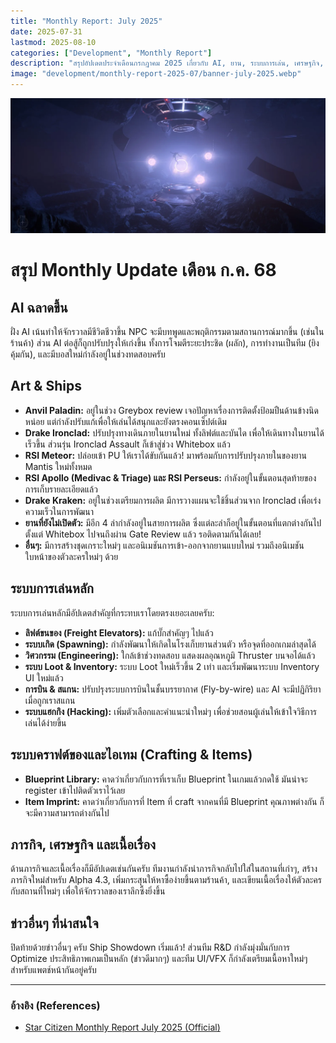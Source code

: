 ```yaml
---
title: "Monthly Report: July 2025"
date: 2025-07-31
lastmod: 2025-08-10
categories: ["Development", "Monthly Report"]
description: "สรุปอัปเดตประจำเดือนกรกฎาคม 2025 เกี่ยวกับ AI, ยาน, ระบบการเล่น, เศรษฐกิจ, และข่าวสารสำคัญใน Star Citizen"
image: "development/monthly-report-2025-07/banner-july-2025.webp"
---
```


![cover](banner-july-2025.webp)

# สรุป Monthly Update เดือน ก.ค. 68

## AI ฉลาดขึ้น
ฝั่ง AI เน้นทำให้จักรวาลมีชีวิตชีวาขึ้น NPC จะมีบทพูดและพฤติกรรมตามสถานการณ์มากขึ้น (เช่นในร้านค้า) ส่วน AI ต่อสู้ก็ถูกปรับปรุงให้เก่งขึ้น ทั้งการโจมตีระยะประชิด (ผลัก), การทำงานเป็นทีม (ยิงคุ้มกัน), และมีบอสใหม่กำลังอยู่ในช่วงทดสอบครับ

## Art & Ships
- **Anvil Paladin:** อยู่ในช่วง Greybox review เจอปัญหาเรื่องการติดตั้งป้อมปืนด้านข้างนิดหน่อย แต่กำลังปรับแก้เพื่อให้เล่นได้สนุกและยังตรงคอนเซ็ปต์เดิม
- **Drake Ironclad:** ปรับปรุงทางเดินภายในยานใหม่ ทั้งลิฟต์และบันได เพื่อให้เดินทางในยานได้เร็วขึ้น ส่วนรุ่น Ironclad Assault ก็เข้าสู่ช่วง Whitebox แล้ว
- **RSI Meteor:** ปล่อยเข้า PU ให้เราได้ขับกันแล้ว! มาพร้อมกับการปรับปรุงภายในของยาน Mantis ใหม่ทั้งหมด
- **RSI Apollo (Medivac & Triage) และ RSI Perseus:** กำลังอยู่ในขั้นตอนสุดท้ายของการเก็บรายละเอียดแล้ว
- **Drake Kraken:** อยู่ในช่วงเตรียมการผลิต มีการวางแผนจะใช้ชิ้นส่วนจาก Ironclad เพื่อเร่งความเร็วในการพัฒนา
- **ยานที่ยังไม่เปิดตัว:** มีอีก 4 ลำกำลังอยู่ในสายการผลิต ซึ่งแต่ละลำก็อยู่ในขั้นตอนที่แตกต่างกันไป ตั้งแต่ Whitebox ไปจนถึงผ่าน Gate Review แล้ว รอติดตามกันได้เลย!
- **อื่นๆ:** มีการสร้างชุดเกราะใหม่ๆ และอนิเมชันการเข้า-ออกจากยานแบบใหม่ รวมถึงอนิเมชันใบหน้าของตัวละครใหม่ๆ ด้วย

## ระบบการเล่นหลัก
ระบบการเล่นหลักมีอัปเดตสำคัญที่กระทบเราโดยตรงเยอะเลยครับ:
- **ลิฟต์ขนของ (Freight Elevators):** แก้บั๊กสำคัญๆ ไปแล้ว
- **ระบบเกิด (Spawning):** กำลังพัฒนาให้เกิดในโรงเก็บยานส่วนตัว หรือจุดที่ออกเกมล่าสุดได้
- **วิศวกรรม (Engineering):** ใกล้เข้าช่วงทดสอบ แสดงผลอุณหภูมิ Thruster บนจอได้แล้ว
- **ระบบ Loot & Inventory:** ระบบ Loot ใหม่เร็วขึ้น 2 เท่า และเริ่มพัฒนาระบบ Inventory UI ใหม่แล้ว
- **การบิน & สแกน:** ปรับปรุงระบบการบินในชั้นบรรยากาศ (Fly-by-wire) และ AI จะมีปฏิกิริยาเมื่อถูกเราสแกน
- **ระบบแฮกกิง (Hacking):** เพิ่มตัวเลือกและคำแนะนำใหม่ๆ เพื่อช่วยสอนผู้เล่นให้เข้าใจวิธีการเล่นได้ง่ายขึ้น

## ระบบคราฟต์ของและไอเทม (Crafting & Items)
- **Blueprint Library:** คาดว่าเกี่ยวกับการที่เราเก็บ Blueprint ในเกมแล้วกดใช้ มันน่าจะ register เข้าไปติดตัวเราไว้เลย
- **Item Imprint:** คาดว่าเกี่ยวกับการที่ Item ที่ craft จากคนที่มี Blueprint คุณภาพต่างกัน ก็จะมีความสามารถต่างกันไป

## ภารกิจ, เศรษฐกิจ และเนื้อเรื่อง
ด้านภารกิจและเนื้อเรื่องก็มีอัปเดตเช่นกันครับ ทีมงานกำลังนำภารกิจกลับไปใส่ในสถานที่เก่าๆ, สร้างภารกิจใหม่สำหรับ Alpha 4.3, เพิ่มกระสุนให้หาซื้อง่ายขึ้นตามร้านค้า, และเขียนเนื้อเรื่องให้ตัวละครกับสถานที่ใหม่ๆ เพื่อให้จักรวาลของเราลึกซึ้งยิ่งขึ้น

## ข่าวอื่นๆ ที่น่าสนใจ
ปิดท้ายด้วยข่าวอื่นๆ ครับ Ship Showdown เริ่มแล้ว! ส่วนทีม R&D กำลังมุ่งมั่นกับการ Optimize ประสิทธิภาพเกมเป็นหลัก (ข่าวดีมากๆ) และทีม UI/VFX ก็กำลังเตรียมเนื้อหาใหม่ๆ สำหรับแพตช์หน้ากันอยู่ครับ

---

### อ้างอิง (References)

- [Star Citizen Monthly Report July 2025 (Official)](https://robertsspaceindustries.com/en/comm-link/transmission/20724-Star-Citizen-Monthly-Report-July-2025)
